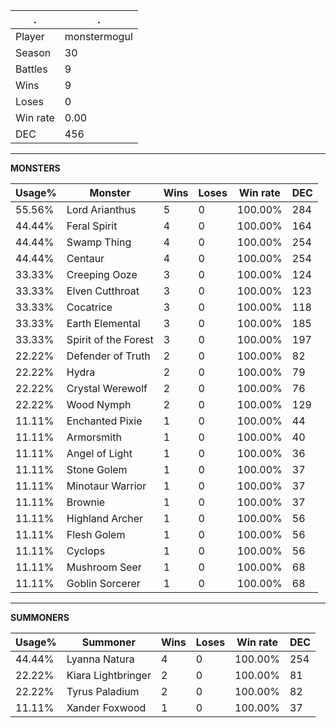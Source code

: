 .|.
|-|-
Player|monstermogul
Season|30
Battles|9
Wins|9
Loses|0
Win rate|0.00
DEC|456

---
**MONSTERS**

Usage%|Monster|Wins|Loses|Win rate|DEC|
-|-|-|-|-|-|
55.56%|Lord Arianthus|5|0|100.00%|284|
44.44%|Feral Spirit|4|0|100.00%|164|
44.44%|Swamp Thing|4|0|100.00%|254|
44.44%|Centaur|4|0|100.00%|254|
33.33%|Creeping Ooze|3|0|100.00%|124|
33.33%|Elven Cutthroat|3|0|100.00%|123|
33.33%|Cocatrice|3|0|100.00%|118|
33.33%|Earth Elemental|3|0|100.00%|185|
33.33%|Spirit of the Forest|3|0|100.00%|197|
22.22%|Defender of Truth|2|0|100.00%|82|
22.22%|Hydra|2|0|100.00%|79|
22.22%|Crystal Werewolf|2|0|100.00%|76|
22.22%|Wood Nymph|2|0|100.00%|129|
11.11%|Enchanted Pixie|1|0|100.00%|44|
11.11%|Armorsmith|1|0|100.00%|40|
11.11%|Angel of Light|1|0|100.00%|36|
11.11%|Stone Golem|1|0|100.00%|37|
11.11%|Minotaur Warrior|1|0|100.00%|37|
11.11%|Brownie|1|0|100.00%|37|
11.11%|Highland Archer|1|0|100.00%|56|
11.11%|Flesh Golem|1|0|100.00%|56|
11.11%|Cyclops|1|0|100.00%|56|
11.11%|Mushroom Seer|1|0|100.00%|68|
11.11%|Goblin Sorcerer|1|0|100.00%|68|

---
**SUMMONERS**

Usage%|Summoner|Wins|Loses|Win rate|DEC|
-|-|-|-|-|-|
44.44%|Lyanna Natura|4|0|100.00%|254|
22.22%|Kiara Lightbringer|2|0|100.00%|81|
22.22%|Tyrus Paladium|2|0|100.00%|82|
11.11%|Xander Foxwood|1|0|100.00%|37|
